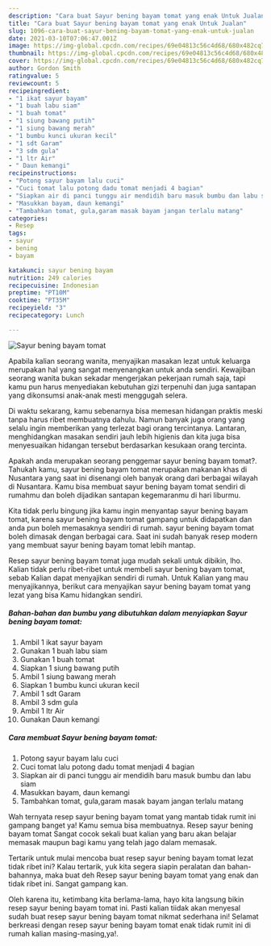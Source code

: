 ```yaml
---
description: "Cara buat Sayur bening bayam tomat yang enak Untuk Jualan"
title: "Cara buat Sayur bening bayam tomat yang enak Untuk Jualan"
slug: 1096-cara-buat-sayur-bening-bayam-tomat-yang-enak-untuk-jualan
date: 2021-03-10T07:06:47.001Z
image: https://img-global.cpcdn.com/recipes/69e04813c56c4d68/680x482cq70/sayur-bening-bayam-tomat-foto-resep-utama.jpg
thumbnail: https://img-global.cpcdn.com/recipes/69e04813c56c4d68/680x482cq70/sayur-bening-bayam-tomat-foto-resep-utama.jpg
cover: https://img-global.cpcdn.com/recipes/69e04813c56c4d68/680x482cq70/sayur-bening-bayam-tomat-foto-resep-utama.jpg
author: Gordon Smith
ratingvalue: 5
reviewcount: 5
recipeingredient:
- "1 ikat sayur bayam"
- "1 buah labu siam"
- "1 buah tomat"
- "1 siung bawang putih"
- "1 siung bawang merah"
- "1 bumbu kunci ukuran kecil"
- "1 sdt Garam"
- "3 sdm gula"
- "1 ltr Air"
- " Daun kemangi"
recipeinstructions:
- "Potong sayur bayam lalu cuci"
- "Cuci tomat lalu potong dadu tomat menjadi 4 bagian"
- "Siapkan air di panci tunggu air mendidih baru masuk bumbu dan labu siam"
- "Masukkan bayam, daun kemangi"
- "Tambahkan tomat, gula,garam masak bayam jangan terlalu matang"
categories:
- Resep
tags:
- sayur
- bening
- bayam

katakunci: sayur bening bayam 
nutrition: 249 calories
recipecuisine: Indonesian
preptime: "PT10M"
cooktime: "PT35M"
recipeyield: "3"
recipecategory: Lunch

---
```



![Sayur bening bayam tomat](https://img-global.cpcdn.com/recipes/69e04813c56c4d68/680x482cq70/sayur-bening-bayam-tomat-foto-resep-utama.jpg)

Apabila kalian seorang wanita, menyajikan masakan lezat untuk keluarga merupakan hal yang sangat menyenangkan untuk anda sendiri. Kewajiban seorang  wanita bukan sekadar mengerjakan pekerjaan rumah saja, tapi kamu pun harus menyediakan kebutuhan gizi terpenuhi dan juga santapan yang dikonsumsi anak-anak mesti menggugah selera.

Di waktu  sekarang, kamu sebenarnya bisa memesan hidangan praktis meski tanpa harus ribet membuatnya dahulu. Namun banyak juga orang yang selalu ingin memberikan yang terlezat bagi orang tercintanya. Lantaran, menghidangkan masakan sendiri jauh lebih higienis dan kita juga bisa menyesuaikan hidangan tersebut berdasarkan kesukaan orang tercinta. 



Apakah anda merupakan seorang penggemar sayur bening bayam tomat?. Tahukah kamu, sayur bening bayam tomat merupakan makanan khas di Nusantara yang saat ini disenangi oleh banyak orang dari berbagai wilayah di Nusantara. Kamu bisa membuat sayur bening bayam tomat sendiri di rumahmu dan boleh dijadikan santapan kegemaranmu di hari liburmu.

Kita tidak perlu bingung jika kamu ingin menyantap sayur bening bayam tomat, karena sayur bening bayam tomat gampang untuk didapatkan dan anda pun boleh memasaknya sendiri di rumah. sayur bening bayam tomat boleh dimasak dengan berbagai cara. Saat ini sudah banyak resep modern yang membuat sayur bening bayam tomat lebih mantap.

Resep sayur bening bayam tomat juga mudah sekali untuk dibikin, lho. Kalian tidak perlu ribet-ribet untuk membeli sayur bening bayam tomat, sebab Kalian dapat menyajikan sendiri di rumah. Untuk Kalian yang mau menyajikannya, berikut cara menyajikan sayur bening bayam tomat yang lezat yang bisa Kamu hidangkan sendiri.

<!--inarticleads1-->

##### Bahan-bahan dan bumbu yang dibutuhkan dalam menyiapkan Sayur bening bayam tomat:

1. Ambil 1 ikat sayur bayam
1. Gunakan 1 buah labu siam
1. Gunakan 1 buah tomat
1. Siapkan 1 siung bawang putih
1. Ambil 1 siung bawang merah
1. Siapkan 1 bumbu kunci ukuran kecil
1. Ambil 1 sdt Garam
1. Ambil 3 sdm gula
1. Ambil 1 ltr Air
1. Gunakan  Daun kemangi




<!--inarticleads2-->

##### Cara membuat Sayur bening bayam tomat:

1. Potong sayur bayam lalu cuci
1. Cuci tomat lalu potong dadu tomat menjadi 4 bagian
1. Siapkan air di panci tunggu air mendidih baru masuk bumbu dan labu siam
1. Masukkan bayam, daun kemangi
1. Tambahkan tomat, gula,garam masak bayam jangan terlalu matang




Wah ternyata resep sayur bening bayam tomat yang mantab tidak rumit ini gampang banget ya! Kamu semua bisa membuatnya. Resep sayur bening bayam tomat Sangat cocok sekali buat kalian yang baru akan belajar memasak maupun bagi kamu yang telah jago dalam memasak.

Tertarik untuk mulai mencoba buat resep sayur bening bayam tomat lezat tidak ribet ini? Kalau tertarik, yuk kita segera siapin peralatan dan bahan-bahannya, maka buat deh Resep sayur bening bayam tomat yang enak dan tidak ribet ini. Sangat gampang kan. 

Oleh karena itu, ketimbang kita berlama-lama, hayo kita langsung bikin resep sayur bening bayam tomat ini. Pasti kalian tiidak akan menyesal sudah buat resep sayur bening bayam tomat nikmat sederhana ini! Selamat berkreasi dengan resep sayur bening bayam tomat enak tidak rumit ini di rumah kalian masing-masing,ya!.

